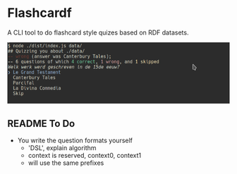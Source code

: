# Flashcardf

A CLI tool to do flashcard style quizes based on RDF datasets.

![Screenshot](./docs/images/screenshot1.png)

## README To Do

- You write the question formats yourself
  - 'DSL', explain algorithm
  - context is reserved, context0, context1
  - will use the same prefixes
